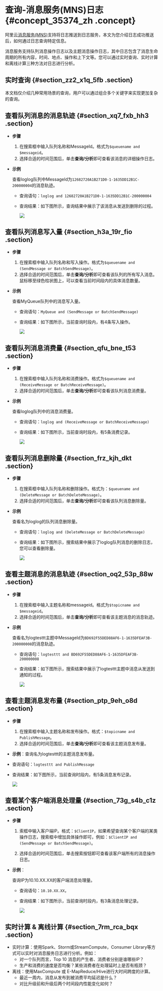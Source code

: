 # 查询-消息服务\(MNS\)日志 {#concept_35374_zh .concept}

阿里云[消息服务\(MNS\)](https://www.aliyun.com/product/mns)支持将日志推送到日志服务，本文为您介绍日志成功推送后，如何通过日志查询特定信息。

消息服务支持队列消息操作日志以及主题消息操作日志，其中日志包含了消息生命周期的所有内容，时间、地点、操作和上下文等。您可以通过实时查询、实时计算和离线计算三种方法对日志进行分析。

## 实时查询 {#section_zz2_x1q_5fb .section}

本文档仅介绍几种常用场景的查询，用户可以通过组合多个关键字来实现更加复杂的查询。

## 查看队列消息的消息轨迹 {#section_xq7_fxb_hh3 .section}

-   **步骤** 
    1.  在搜索框中输入队列名称和MessageId。格式为`$queuename and $messageid`。
    2.  选择合适的时间范围后，单击**查询/分析**即可查看该消息的详细操作日志。
-   **示例** 

    查看loglog队列中MessageId为`12682720A1B271D0-1-1635DD12B1C-200000004`的消息轨迹。

    -   查询语句：`loglog and 12682720A1B271D0-1-1635DD12B1C-200000004`

    -   查询结果：如下图所示，查询结果中展示了该消息从发送到删除的过程。

        ![](http://static-aliyun-doc.oss-cn-hangzhou.aliyuncs.com/assets/img/13207/156136220532448_zh-CN.jpg)


## 查看队列消息写入量 {#section_h3a_19r_fio .section}

-   **步骤** 
    1.  在搜索框中输入队列名称和写入操作。格式为`$queuename and (SendMessage or BatchSendMessage)`。
    2.  选择合适的时间范围后，单击**查询/分析**即可查看该队列的所有写入消息。鼠标移至绿色柱状图上，可以查看当前时间段内的具体消息数量。
-   **示例** 

    查看MyQueue队列中的消息写入量。

    -   查询语句：`MyQueue and (SendMessage or BatchSendMessage)`

    -   查询结果：如下图所示，当前查询时段内，有4条写入操作。

        ![](http://static-aliyun-doc.oss-cn-hangzhou.aliyuncs.com/assets/img/13207/156136220532449_zh-CN.jpg)


## 查看队列消息消费量 {#section_qfu_bne_t53 .section}

-   **步骤** 
    1.  在搜索框中输入队列名称和消费操作。格式为`$queuename and (ReceiveMessage or BatchReceiveMessage)`。
    2.  选择合适的时间范围后，单击**查询/分析**即可查看该队列消息消费量。
-   **示例** 

    查看loglog队列中的消息消费量。

    -   查询语句：`loglog and (ReceiveMessage or BatchReceiveMessage)`

    -   查询结果：如下图所示，当前查询时段内，有5条消费记录。

        ![](http://static-aliyun-doc.oss-cn-hangzhou.aliyuncs.com/assets/img/13207/156136220532450_zh-CN.jpg)


## 查看队列消息删除量 {#section_frz_kjh_dkt .section}

-   **步骤** 
    1.  在搜索框中输入队列名称和删除操作。格式为：`$queuename and (DeleteMessage or BatchDeleteMessage)`。
    2.  选择合适的时间范围后，单击**查询/分析**即可查看该队列消息删除量。
-   **示例** 

    查看名为loglog的队列消息删除量。

    -   查询语句：`loglog and (DeleteMessage or BatchDeleteMessage)`

    -   查询结果：如下图所示，搜索结果中展示了loglog队列消息的删除日志，您可以查看删除量。

        ![](http://static-aliyun-doc.oss-cn-hangzhou.aliyuncs.com/assets/img/13207/156136220632451_zh-CN.jpg)


## 查看主题消息的消息轨迹 {#section_oq2_53p_88w .section}

-   **步骤** 
    1.  在搜索框中输入主题名称和messageid。格式为`$topicname and $messageid`。
    2.  选择合适的时间范围后，单击**查询/分析**即可查看该主题消息的消息轨迹。
-   **示例** 

    查看名为logtesttt主题中MessageId为`BD692F55DED88AF6-1-1635DFEAF3B-200000008`的消息轨迹。

    -   查询语句：`logtesttt and BD692F55DED88AF6-1-1635DFEAF3B-200000008`

    -   查询结果：如下图所示，搜索结果中展示了logtesttt主题中消息从发送到通知的过程。

        ![](http://static-aliyun-doc.oss-cn-hangzhou.aliyuncs.com/assets/img/13207/156136220632452_zh-CN.jpg)


## 查看主题消息发布量 {#section_ptp_9eh_o8d .section}

-   **步骤** 
    1.  在搜索框中输入主题名称和发布操作。格式：`$topicname and PublishMessage`。
    2.  选择合适的时间范围后，单击**查询/分析**即可查看该主题消息发布量。
-   **示例**：查询名为logtesttt的主题消息发布量。

-   查询语句：`logtesttt and PublishMessage`

-   查询结果：如下图所示，当前查询时段内，有5条消息发布记录。

    ![](http://static-aliyun-doc.oss-cn-hangzhou.aliyuncs.com/assets/img/13207/156136220632453_zh-CN.jpg)


## 查看某个客户端消息处理量 {#section_73g_s4b_c1z .section}

-   **步骤** 
    1.  索框中输入客户端IP。格式：`$ClientIP`，如果希望查询某个客户端的某类操作日志，搜索框中增加具体操作即可，例如：`$ClientIP and (SendMessage or BatchSendMessage)`。

    2.  选择合适的时间范围后，单击搜索按钮即可查看该客户端所有的消息操作日志。

-   **示例**：

    查询IP为10.10.XX.XX的客户端消息处理量。

    -   查询语句：`10.10.XX.XX`，

    -   查询结果：如下图所示，当前查询时段内，有3条消息处理记录。

        ![](http://static-aliyun-doc.oss-cn-hangzhou.aliyuncs.com/assets/img/13207/156136220632454_zh-CN.jpg)


## 实时计算 & 离线计算 {#section_7rm_rca_bqx .section}

-   实时计算：使用Spark、Storm或StreamCompute，Consumer Library等方式可以实时对消息服务日志进行分析。例如：
    -   对一个队列而言，Top 10 消息的产生者、消费者分别是谁哪些IP？
    -   生产和消费的速度是否均衡？某些消费者在处理延时上是否有瓶颈？
-   离线：使用MaxCompute 或 E-MapReduce/Hive进行大时间跨度的计算。
    -   最近一周内，消息从发布到被消费平均延迟是什么？
    -   对比升级前和升级后两个时间段内性能变化如何？

